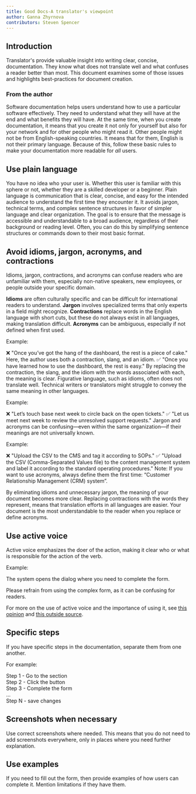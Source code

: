 ```yaml
---
title: Good Docs-A translator's viewpoint
author: Ganna Zhyrnova
contributors: Steven Spencer
---
```


## Introduction

Translator's provide valuable insight into writing clear, concise, documentation. They know what does not translate well and what confuses a reader better than most. This document examines some of those issues and highlights best-practices for document creation.

### From the author

Software documentation helps users understand how to use a particular software effectively. They need to understand what they will have at the end and what benefits they will have. At the same time, when you create documentation, it means that you create it not only for yourself but also for your network and for other people who might read it. Other people might not be from English-speaking countries. It means that for them, English is not their primary language. Because of this, follow these basic rules to make your documentation more readable for *all* users.

## Use plain language

You have no idea who your user is. Whether this user is familiar with this sphere or not, whether they are a skilled developer or a beginner. Plain language is communication that is clear, concise, and easy for the intended audience to understand the first time they encounter it. It avoids jargon, technical terms, and complex sentence structures in favor of simpler language and clear organization. The goal is to ensure that the message is accessible and understandable to a broad audience, regardless of their background or reading level. Often, you can do this by simplifying sentence structures or commands down to their most basic format.

## Avoid idioms, jargon, acronyms, and contractions

Idioms, jargon, contractions, and acronyms can confuse readers who are unfamiliar with them, especially non-native speakers, new employees, or people outside your specific domain.

**Idioms** are often culturally specific and can be difficult for international readers to understand.
**Jargon** involves specialized terms that only experts in a field might recognize.
**Contractions** replace words in the English language with short cuts, but these do not always exist in all languages, making translation difficult.
**Acronyms** can be ambiguous, especially if not defined when first used.

Example:

❌ "Once you’ve got the hang of the dashboard, the rest is a piece of cake." Here, the author uses both a contraction, slang, and an idiom.
 ✅ "Once you have learned how to use the dashboard, the rest is easy." By replacing the contraction, the slang, and the idiom with the words associated with each, the meaning is clear.
Figurative language, such as idioms, often does not translate well. Technical writers or translators might struggle to convey the same meaning in other languages.

Example:

❌ "Let’s touch base next week to circle back on the open tickets."
 ✅ "Let us meet next week to review the unresolved support requests."
Jargon and acronyms can be confusing—even within the same organization—if their meanings are not universally known.

Example:

❌ "Upload the CSV to the CMS and tag it according to SOPs."
 ✅ "Upload the CSV (Comma-Separated Values file) to the content management system and label it according to the standard operating procedures."
Note: If you want to use acronyms, always define them the first time: “Customer Relationship Management (CRM) system”.

By eliminating idioms and unnecessary jargon, the meaning of your document becomes more clear. Replacing contractions with the words they represent, means that translation efforts in all languages are easier. Your document is the most understandable to the reader when you replace or define acronyms.

## Use active voice

Active voice emphasizes the doer of the action, making it clear who or what is responsible for the action of the verb.

Example:

The system opens the dialog where you need to complete the form.

Please refrain from using the complex form, as it can be confusing for readers.

For more on the use of active voice and the importance of using it, see [this opinion](active_voice.md) and [this outside source](https://developers.google.com/tech-writing/one/active-voice).

## Specific steps

If you have specific steps in the documentation, separate them from one another.

For example:

Step 1 - Go to the section  
Step 2 - Click the button  
Step 3 - Complete the form  
...  
Step N - save changes

## Screenshots when necessary

Use correct screenshots where needed. This means that you do not need to add screenshots everywhere, only in places where you need further explanation.

## Use examples

If you need to fill out the form, then provide examples of how users can complete it. Mention limitations if they have them.

